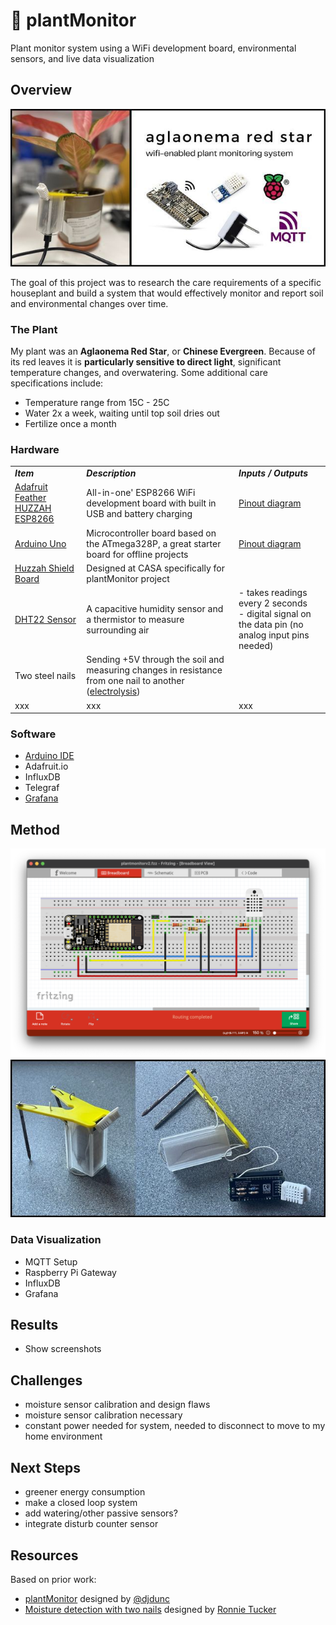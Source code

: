 # 🌱 plantMonitor
Plant monitor system using a WiFi development board, environmental sensors, and live data visualization 

## Overview
![Project Cover Photo](/assets/plantMonitor_Cover.jpg)

The goal of this project was to research the care requirements of a specific houseplant and build a system that would effectively monitor and report soil and environmental changes over time.

### The Plant
My plant was an **Aglaonema Red Star**, or **Chinese Evergreen**. Because of its red leaves it is **particularly sensitive to direct light**, significant temperature changes, and overwatering. Some additional care specifications include:
<br>
- Temperature range from 15C - 25C
- Water 2x a week, waiting until top soil dries out
- Fertilize once a month 

### Hardware 
|     |     |     |
| --- | --- | --- |
| _***Item***_ | _***Description***_ | _***Inputs / Outputs***_ |
| [Adafruit Feather HUZZAH ESP8266](https://learn.adafruit.com/adafruit-feather-huzzah-esp8266/overview) | All-in-one' ESP8266 WiFi development board with built in USB and battery charging | [Pinout diagram](https://learn.adafruit.com/adafruit-feather-huzzah-esp8266/pinouts) |
| [Arduino Uno](https://store.arduino.cc/products/arduino-uno-rev3) | Microcontroller board based on the ATmega328P, a great starter board for offline projects | [Pinout diagram](https://www.circuito.io/blog/arduino-uno-pinout/) |
| [Huzzah Shield Board](https://github.com/ucl-casa-ce/casa0014/blob/main/plantMonitor/assets/PCB.png) | Designed at CASA specifically for plantMonitor project |  |
| [DHT22 Sensor](https://www.adafruit.com/product/385) | A capacitive humidity sensor and a thermistor to measure surrounding air | - takes readings every 2 seconds <br> - digital signal on the data pin (no analog input pins needed)
| Two steel nails | Sending +5V through the soil and measuring changes in resistance from one nail to another ([electrolysis](https://chem.libretexts.org/Bookshelves/Analytical_Chemistry/Supplemental_Modules_(Analytical_Chemistry)/Electrochemistry/Electrolytic_Cells/Electrolysis#:~:text=In%20Electrolysis%2C%20an%20electric%20current,and%20the%20chloro%2Dalkali%20process.)) |
| xxx | xxx | xxx |

### Software
- [Arduino IDE](https://www.arduino.cc/en/software)
- Adafruit.io
- InfluxDB
- Telegraf
- [Grafana](https://grafana.com/)

## Method
![Project schematic](/assets/plantMonitor_schematic.png)
![Final Design](/assets/plantMonitor_FinalDesign.jpg)

### Data Visualization
- MQTT Setup
- Raspberry Pi Gateway
- InfluxDB
- Grafana


## Results
- Show screenshots

## Challenges
- moisture sensor calibration and design flaws
- moisture sensor calibration necessary
- constant power needed for system, needed to disconnect to move to my home environment 

## Next Steps
- greener energy consumption
- make a closed loop system
- add watering/other passive sensors?
- integrate disturb counter sensor 

## Resources
Based on prior work:
- [plantMonitor](https://github.com/ucl-casa-ce/casa0014/tree/main/plantMonitor) designed by [@djdunc](https://github.com/djdunc)
- [Moisture detection with two nails](https://www.instructables.com/Moisture-Detection-With-Two-Nails/) designed by [Ronnie Tucker](https://www.instructables.com/member/ronnietucker/)

